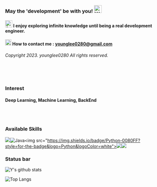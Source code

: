 ### May the 'development' be with you! <img src="https://raw.githubusercontent.com/Tarikul-Islam-Anik/Animated-Fluent-Emojis/master/Emojis/Hand%20gestures/Vulcan%20Salute%20Light%20Skin%20Tone.png" alt="Waving Hand Light Skin Tone" width="25" height="25" /></h1>
#### <img src="https://raw.githubusercontent.com/Tarikul-Islam-Anik/Microsoft-Teams-Animated-Emojis/master/Emojis/Travel%20and%20places/Star.png" alt="Star" width="23" height="23" /> <!-- 개발이라는 목표 아래 펼쳐져있는 무한대의 지식을 탐구하길 즐깁니다 --> I enjoy exploring infinite knowledge until being a real development engineer.
<!-- <img src="https://raw.githubusercontent.com/Tarikul-Islam-Anik/Animated-Fluent-Emojis/master/Emojis/Hand%20gestures/Writing%20Hand%20Light%20Skin%20Tone.png" alt="Writing Hand Light Skin Tone" width="20" height="20" /> Studying now <br/> [https://www.notion.so/DL-d5e79d4f25a0433889f553894431a2f3?pvs=4](https://charmed-rhubarb-70a.notion.site/DL-d5e79d4f25a0433889f553894431a2f3) </br> -->
#### <img src="https://raw.githubusercontent.com/Tarikul-Islam-Anik/Animated-Fluent-Emojis/master/Emojis/Objects/Envelope%20with%20Arrow.png" alt="Envelope with Arrow" width="20" height="20" /> How to contact me : younglee0280@gmail.com
###### Copyright 2023. younglee0280 All rights reserved.
<br></br>

### Interest
#### Deep Learning, Machine Learning, BackEnd
<br></br>

<!-- ### IDE
![VisualStudioCode](https://img.shields.io/badge/visual%20Studio%20Code-007ACC.svg?style=for-the-badge&logo=Visual%20Studio%20Code&logoColor=white")
<img src="https://img.shields.io/badge/Jupyter%20Lab-FF8000?style=for-the-badge&logo=Jupyter Lab&logoColor=white">
<img src="https://img.shields.io/badge/eclipse%20IDE-2C2255?style=for-the-badge&logo=Eclipse IDE&logoColor=white">
<br></br> -->


### Available Skills
<img src="https://img.shields.io/badge/C-084B8A?style=for-the-badge&logo=c&logoColor=white">![Java](https://img.shields.io/badge/java%208-FE2E2E.svg?style=for-the-badge&logo=java&logoColor=white")<img src="https://img.shields.io/badge/Python-0080FF?style=for-the-badge&logo=Python&logoColor=white"><img src="https://img.shields.io/badge/Spring-6DB33F?style=for-the-badge&logo=spring&logoColor=white"><img src="https://img.shields.io/badge/SpringBoot-6DB33F?style=for-the-badge&logo=spring&logoColor=white">
<!--<img src="https://img.shields.io/badge/JavaScript-000000?style=for-the-badge&logo=JavaScript&logoColor=white"> -->
<!-- <img src="https://img.shields.io/badge/HTML5-E34F26?style=for-the-badge&logo=html5&logoColor=white">
<img src="https://img.shields.io/badge/CSS3-1572B6?style=for-the-badge&logo=css3&logoColor=white">
<img src="https://img.shields.io/badge/React-45b8d8?style=for-the-badge&logo=React&logoColor=white"></br>
<img src="https://img.shields.io/badge/Hibernate%20-323330?style=for-the-badge&logo=Hibernate&logoColor=white"> -->
<!-- <img src="https://img.shields.io/badge/Nextjs-000000?style=for-the-badge&logo=Next.js&logoColor=white">
<img src="https://img.shields.io/badge/TailWindCss-04B4AE?style=for-the-badge&logo=TailWindCss&logoColor=white"></br>
<br></br> -->

<!-- ### FrameWork
<img src="https://img.shields.io/badge/Hibernate%20-323330?style=for-the-badge&logo=Hibernate&logoColor=white">
<img src="https://img.shields.io/badge/Spring-6DB33F?style=for-the-badge&logo=spring&logoColor=white">
<img src="https://img.shields.io/badge/SpringBoot-6DB33F?style=for-the-badge&logo=spring&logoColor=white">
<img src="https://img.shields.io/badge/Nextjs-000000?style=for-the-badge&logo=Next.js&logoColor=white">
<img src="https://img.shields.io/badge/TailWindCss-04B4AE?style=for-the-badge&logo=TailWindCss&logoColor=white"></br> -->
  
<!-- ### DB
<img src="https://img.shields.io/badge/MySQL-4479A1?style=for-the-badge&logo=mysql&logoColor=white"></p> 
  
### RDBMS
<img src="https://img.shields.io/badge/Oracle-FE2E2E?style=for-the-badge&logo=Oracle&logoColor=white"></p>
  
### DBMS
<img src="https://img.shields.io/badge/h2%20DataBase-0000FF?style=for-the-badge&logo=h2DataBase&logoColor=white"></p>

### API Platform
<img src="https://img.shields.io/badge/Postman-FF6C37?style=for-the-badge&logo=Postman&logoColor=white">
<br></br> -->

### Status bar
<!-- status bar -->
![Y's github stats](https://github-readme-stats.vercel.app/api?username=younglee0280&show_icons=true&theme=default)</p>
![Top Langs](https://github-readme-stats.vercel.app/api/top-langs/?username=younglee0280&layout=compact&theme=default)


<!-- write by younglee0280 -->

